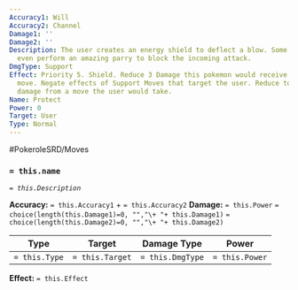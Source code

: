 ```yaml
---
Accuracy1: Will
Accuracy2: Channel
Damage1: ''
Damage2: ''
Description: The user creates an energy shield to deflect a blow. Some Pokemon may
  even perform an amazing parry to block the incoming attack.
DmgType: Support
Effect: Priority 5. Shield. Reduce 3 Damage this pokemon would receive from a damaging
  move. Negate effects of Support Moves that target the user. Reduce to zero the set
  damage from a move the user would take.
Name: Protect
Power: 0
Target: User
Type: Normal
---
```


#PokeroleSRD/Moves

### `= this.name` 
*`= this.Description`*

**Accuracy:** `= this.Accuracy1` + `= this.Accuracy2`
**Damage:** `= this.Power` `= choice(length(this.Damage1)=0, "","\+ "+ this.Damage1)` `= choice(length(this.Damage2)=0, "","\+ "+ this.Damage2)`

| Type          | Target          | Damage Type          | Power          |
| ------------- | --------------- | ---------------- | -------------- |
| `= this.Type` | `= this.Target` | `= this.DmgType` | `= this.Power` | 

**Effect:** `= this.Effect`